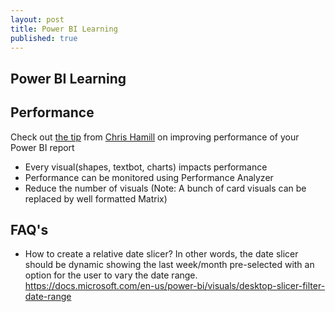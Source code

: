 ```yaml
---
layout: post
title: Power BI Learning
published: true
---
```

## Power BI Learning



## Performance
Check out [the tip](https://alluringbi.com/2020/08/06/consolidating-report-elements-for-improved-performance/) from [Chris Hamill](https://www.linkedin.com/in/chris-hamill17/) on improving performance of your Power BI report
- Every visual(shapes, textbot, charts) impacts performance
- Performance can be monitored using Performance Analyzer
- Reduce the number of visuals (Note: A bunch of card visuals can be replaced by well formatted Matrix)


## FAQ's
- How to create a relative date slicer? In other words, the date slicer should be dynamic showing the last week/month pre-selected with an option for the user to vary the date range.
https://docs.microsoft.com/en-us/power-bi/visuals/desktop-slicer-filter-date-range


